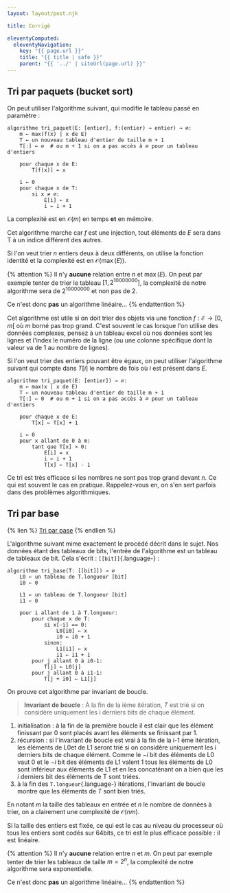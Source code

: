 ```yaml
---
layout: layout/post.njk

title: Corrigé

eleventyComputed:
  eleventyNavigation:
    key: "{{ page.url }}"
    title: "{{ title | safe }}"
    parent: "{{ '../' | siteUrl(page.url) }}"
---
```


## Tri par paquets (bucket sort)

On peut utiliser l'algorithme suivant, qui modifie le tableau passé en paramètre :

<span id="algorithme-tri-paquet"></span>

```pseudocode
algorithme tri_paquet(E: [entier], f:(entier) → entier) → ∅:
    m ← max(f(x) | x de E)
    T ← un nouveau tableau d'entier de taille m + 1
    T[:] ← ∅  # ou m + 1 si on a pas accès à ∅ pour un tableau d'entiers

    pour chaque x de E:
        T[f(x)] ← x
    
    i ← 0
    pour chaque x de T:
        si x ≠ ∅:
            E[i] ← x
            i ← i + 1
```

La complexité est en $\mathcal{O}(m)$ en temps **et** en mémoire.

Cet algorithme marche car $f$ est une injection, tout éléments de $E$ sera dans T à un indice différent des autres.

Si l'on veut trier $n$ entiers deux à deux différents, on utilise la fonction identité et la complexité est en $\mathcal{O}(\max(E))$.

{% attention %}
Il n'y **aucune** relation entre $n$ et $\max(E)$. On peut par exemple tenter de trier le tableau $[1, 2^{10000000}]$, la complexité de notre algorithme sera de $2^{10000000}$ et non pas de 2.

Ce n'est donc **pas** un algorithme linéaire...
{% endattention %}

Cet algorithme est utile si on doit trier des objets via une fonction $f: \mathcal{E} \to [0, m[$ où $m$ borné pas trop grand. C'est souvent le cas lorsque l'on utilise des données complexes, pensez à un tableau excel où nos données sont les lignes et l'index le numéro de la ligne (ou une colonne spécifique dont la valeur va de 1 au nombre de lignes).

Si l'on veut trier des entiers pouvant être égaux, on peut utiliser l'algorithme suivant qui compte dans $T[i]$ le nombre de fois où $i$ est présent dans $E$.

```pseudocode
algorithme tri_paquet(E: [entier]) → ∅:
    m ← max(x | x de E)
    T ← un nouveau tableau d'entier de taille m + 1
    T[:] ← 0  # ou m + 1 si on a pas accès à ∅ pour un tableau d'entiers

    pour chaque x de E:
        T[x] ← T[x] + 1
    
    i ← 0
    pour x allant de 0 à m:
        tant que T[x] > 0:
            E[i] = x
            i ← i + 1
            T[x] ← T[x] - 1

```

Ce tri est très efficace si les nombres ne sont pas trop grand devant $n$. Ce qui est souvent le cas en pratique. Rappelez-vous en, on s'en sert parfois dans des problèmes algorithmiques.

## Tri par base

{% lien %}
[Tri par pase](https://fr.wikipedia.org/wiki/Tri_par_base)
{% endlien %}

L'algorithme suivant mime exactement le procédé décrit dans le sujet. Nos données étant des tableaux de bits, l'entrée de l'algorithme est un tableau de tableaux de bit. Cela s'écrit : `[[bit]]`{.language-} :

<span id="algorithme-tri-base"></span>

```pseudocode
algorithme tri_base(T: [[bit]]) → ∅
    L0 ← un tableau de T.longueur [bit]
    i0 ← 0

    L1 ← un tableau de T.longueur [bit]
    i1 ← 0

    pour i allant de 1 à T.longueur:
        pour chaque x de T:
            si x[-i] == 0:
                L0[i0] ← x
                i0 ← i0 + 1
            sinon:
                L1[i1] ← x
                i1 ← i1 + 1
        pour j allant 0 à i0-1:
            T[j] ← L0[j]
        pour j allant 0 à i1-1:
            T[j + i0] ← L1[j]
```

On prouve cet algorithme par invariant de boucle.

> **Invariant de boucle** : À la fin de la ième itération, $T$ est trié si on considère uniquement les i derniers bits de chaque élément.

1. initialisation : à la fin de la première boucle il est clair que les élément finissant par 0 sont placés avant les éléments se finissant par 1.
2. récursion : si l'invariant de boucle est vrai à la fin de la i-1 ème itération, les éléments de L0et de L1 seront trié si on considère uniquement les i derniers bits de chaque élément. Comme le $-i$ bit des éléments de L0 vaut 0 et le $-i$ bit des éléments de L1 valent 1 tous les éléments de L0 sont inférieur aux éléments de L1 et en les concaténant on a bien que les $i$ derniers bit des éléments de T sont triées.
3. à la fin des `T.longueur`{.language-} itérations, l'invariant de boucle montre que les éléments de $T$ sont bien triés.

En notant $m$ la taille des tableaux en entrée et $n$ le nombre de données à trier, on a clairement une complexité de $\mathcal{O}(nm)$.

Si la taille des entiers est fixée, ce qui est le cas au niveau du processeur où tous les entiers sont codés sur 64bits, ce tri est le plus efficace possible : il est linéaire.

{% attention %}
Il n'y **aucune** relation entre $n$ et $m$. On peut par exemple tenter de trier les tableaux de taille $m=2^n$, la complexité de notre algorithme sera exponentielle.

Ce n'est donc **pas** un algorithme linéaire...
{% endattention %}
